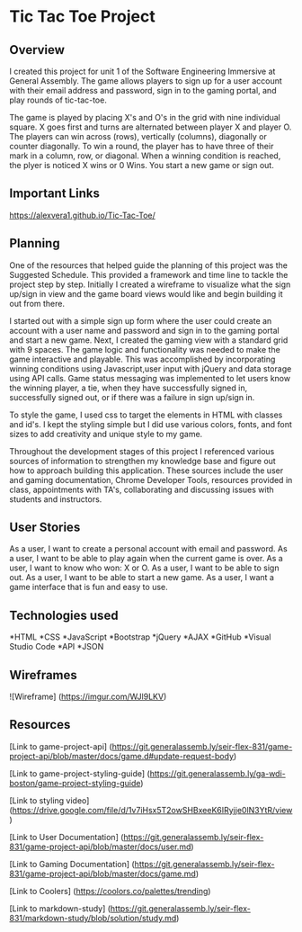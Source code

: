 
# Tic Tac Toe Project

## Overview

I created this project for unit 1 of the Software Engineering Immersive at General Assembly.
The game allows players to sign up for a user account with their email address and password, sign in to the gaming portal, and play rounds of tic-tac-toe.

The game is played by placing X's and O's in the grid with nine individual square. X goes first and turns are alternated between player X and player O. The players can win across (rows), vertically (columns), diagonally or counter diagonally. To win a round, the player has to have three of their mark in a column, row, or diagonal.  When a winning condition is reached, the plyer is noticed X wins or 0 Wins. You start a new game or sign out. 


## Important Links

https://alexvera1.github.io/Tic-Tac-Toe/

##  Planning

One of the resources that helped guide the planning of this project was the Suggested Schedule. This provided a framework and time line to tackle the project step by step.  Initially I created a wireframe to visualize what the sign up/sign in view and the game board views would like and begin building it out from there.

I started out with a simple sign up form where the user could create an account with a user name and password and sign in to the gaming portal and start a new game. Next, I created the gaming view with a standard grid with 9 spaces. The game logic and functionality was needed to make the game interactive and playable. This was accomplished by incorporating winning conditions using Javascript,user input with jQuery and data storage using API calls. Game status messaging was implemented to let users know the winning player, a tie, when they have successfully signed in, successfully signed out, or if there was a failure in sign up/sign in. 

To style the game, I used css to target the elements in HTML with classes and id's. I kept the styling simple but I did use various colors, fonts, and font sizes to add creativity and unique style to my game.

Throughout the development stages of this project I referenced various sources of information to strengthen my knowledge base and figure out how to approach building this application.  These sources include the user and gaming documentation, Chrome Developer Tools, resources provided in class, appointments with TA's, collaborating and discussing issues with students and instructors.

## User Stories

As a user, I want to create a personal account with email and password. As a user, I want to be able to play again when the current game is over. As a user, I want to know who won: X or O. As a user, I want to be able to sign out. As a user, I want to be able to start a new game. As a user, I want a game interface that is fun and easy to use. 


## Technologies used
*HTML
*CSS
*JavaScript
*Bootstrap
*jQuery
*AJAX
*GitHub
*Visual Studio Code
*API
*JSON


## Wireframes
![Wireframe] (https://imgur.com/WJl9LKV)


## Resources
[Link to game-project-api] (https://git.generalassemb.ly/seir-flex-831/game-project-api/blob/master/docs/game.d#update-request-body)

[Link to game-project-styling-guide] (https://git.generalassemb.ly/ga-wdi-boston/game-project-styling-guide)

[Link to styling video] (https://drive.google.com/file/d/1v7iHsx5T2owSHBxeeK6IRyjje0lN3YtR/view)

[Link to User Documentation] (https://git.generalassemb.ly/seir-flex-831/game-project-api/blob/master/docs/user.md)

[Link to Gaming Documentation] (https://git.generalassemb.ly/seir-flex-831/game-project-api/blob/master/docs/game.md)

[Link to Coolers] (https://coolors.co/palettes/trending)

[Link to markdown-study] (https://git.generalassemb.ly/seir-flex-831/markdown-study/blob/solution/study.md)
